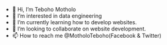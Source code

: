 - 👋 Hi, I’m Teboho Motholo
- 👀 I’m interested in data engineering
- 🌱 I’m currently learning how to develop websites.
- 💞️ I’m looking to collaborate on website development.
- 📫 How to reach me @MotholoTeboho(Facebook & Twitter)

<!---
TebohoMotholo/TebohoMotholo is a ✨ special ✨ repository because its `README.md` (this file) appears on your GitHub profile.
You can click the Preview link to take a look at your changes.
--->
